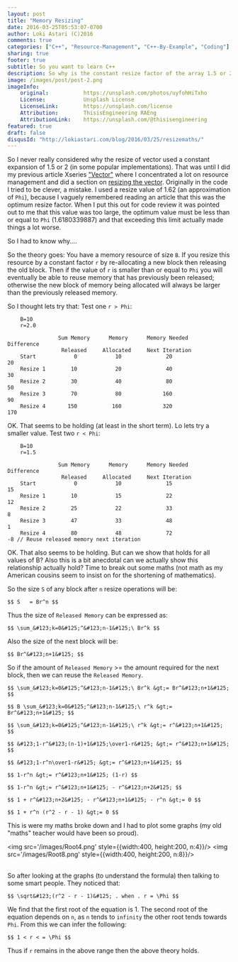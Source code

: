 ```yaml
---
layout: post
title: "Memory Resizing"
date: 2016-03-25T05:53:07-0700
author: Loki Astari (C)2016
comments: true
categories: ["C++", "Resource-Management", "C++-By-Example", "Coding"]
sharing: true
footer: true
subtitle: So you want to learn C++
description: So why is the constant resize factor of the array 1.5 or 2?
image: /images/post/post-2.png
imageInfo:
    original:           https://unsplash.com/photos/uyfohHiTxho
    License:            Unsplash License
    LicenseLink:        https://unsplash.com/license
    Attribution:        ThisisEngineering RAEng
    AttributionLink:    https://unsplash.com/@thisisengineering
featured: true
draft: false
disqusId: "http://lokiastari.com/blog/2016/03/25/resizemaths/"
---
```


So I never really considered why the resize of vector used a constant expansion of 1.5 or 2 (in some popular implementations). That was until I did my previous article Xseries ["Vector"]({{config.site}}/blog/2016/02/27/vector/) where I concentrated a lot on resource management and did a section on [resizing the vector]({{config.site}}/blog/2016/03/12/vector-resize/). Originally in the code I tried to be clever, a mistake. I used a resize value of 1.62 (an approximation of `Phi`), because I vaguely remembered reading an article that this was the optimum resize factor. When I put this out for code review it was pointed out to me that this value was too large, the optimum value must be less than or equal to `Phi` (1.6180339887) and that exceeding this limit actually made things a lot worse.

So I had to know why....

So the theory goes: You have a memory resource of size `B`. If you resize this resource by a constant factor `r` by re-allocating a new block then releasing the old block. Then if the value of `r` is smaller than or equal to `Phi` you will eventually be able to reuse memory that has previously been released; otherwise the new block of memory being allocated will always be larger than the previously released memory.

<script type="text/javascript" src="https://cdn.mathjax.org/mathjax/latest/MathJax.js?config=TeX-AMS-MML_HTMLorMML,https://lokiastari.com/resource/maths/MathJaxLocal.js"></script>

So I thought lets try that:
Test one `r > Phi`:

```
    B=10
    r=2.0

                Sum Memory      Memory      Memory Needed       Difference
                 Released     Allocated     Next Iteration
    Start            0            10              20                 20
    Resize 1        10            20              40                 30
    Resize 2        30            40              80                 50
    Resize 3        70            80             160                 90
    Resize 4       150           160             320                170
```

OK. That seems to be holding (at least in the short term). Lo lets try a smaller value.
Test two `r < Phi`:

```
    B=10
    r=1.5

                Sum Memory      Memory      Memory Needed       Difference
                 Released     Allocated     Next Iteration
    Start            0            10              15                 15
    Resize 1        10            15              22                 12
    Resize 2        25            22              33                  8
    Resize 3        47            33              48                  1
    Resize 4        80            48              72                 -8 // Reuse released memory next iteration
```

OK. That also seems to be holding. But can we show that holds for all values of B? Also this is a bit anecdotal can we actually show this relationship actually hold? Time to break out some maths (not math as my American cousins seem to insist on for the shortening of mathematics).


So the size `S` of any block after `n` resize operations will be:

```
$$ S   = Br^n $$
```

Thus the size of `Released Memory` can be expressed as:

```
$$ \sum_&#123;k=0&#125;^&#123;n-1&#125;\ Br^k $$
```

Also the size of the next block will be:

```
$$ Br^&#123;n+1&#125; $$
```

So if the amount of `Released Memory` >= the amount required for the next block, then we can reuse the `Released Memory`.

```
$$ \sum_&#123;k=0&#125;^&#123;n-1&#125;\ Br^k &gt;= Br^&#123;n+1&#125; $$

$$ B \sum_&#123;k=0&#125;^&#123;n-1&#125;\ r^k &gt;= Br^&#123;n+1&#125; $$

$$ \sum_&#123;k=0&#125;^&#123;n-1&#125;\ r^k &gt;= r^&#123;n+1&#125; $$

$$ &#123;1-r^&#123;(n-1)+1&#125;\over1-r&#125; &gt;= r^&#123;n+1&#125; $$

$$ &#123;1-r^n\over1-r&#125; &gt;= r^&#123;n+1&#125; $$

$$ 1-r^n &gt;= r^&#123;n+1&#125; (1-r) $$

$$ 1-r^n &gt;= r^&#123;n+1&#125; - r^&#123;n+2&#125; $$

$$ 1 + r^&#123;n+2&#125; - r^&#123;n+1&#125; - r^n &gt;= 0 $$

$$ 1 + r^n (r^2 - r - 1) &gt;= 0 $$
```

This is were my maths broke down and I had to plot some graphs (my old "maths" teacher would have been so proud).<br/>


<img src='/images/Root4.png' style={{width:400, height:200, n:4}}/>
<img src='/images/Root8.png' style={{width:400, height:200, n:8}}/>
<br/><br/>

So after looking at the graphs (to understand the formula) then talking to some smart people.
They noticed that:

```
$$ \sqrt&#123;(r^2 - r - 1)&#125; . when . r = \Phi $$
```


We find that the first root of the equation is 1. The second root of the equation depends on `n`, as `n` tends to `infinity` the other root tends towards `Phi`. From this we can infer the following:

```
$$ 1 < r < = \Phi $$
```

Thus if `r` remains in the above range then the above theory holds.





